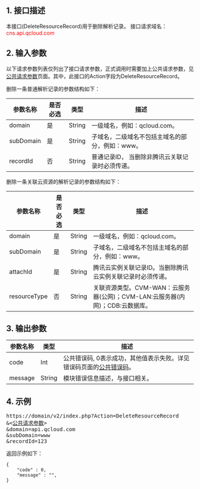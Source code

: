 ## 1. 接口描述
本接口(DeleteResourceRecord)用于删除解析记录。
接口请求域名：<font style="color:red">cns.api.qcloud.com</font>

## 2. 输入参数
以下请求参数列表仅列出了接口请求参数，正式调用时需要加上公共请求参数，见<a href="/doc/api/372/4153" title="公共请求参数">公共请求参数</a>页面。其中，此接口的Action字段为DeleteResourceRecord。

删除一条普通解析记录的参数结构如下：

| 参数名称 | 是否必选  | 类型 | 描述 | 
|---------|---------|---------|---------|
| domain | 是 | String | 一级域名，例如：qcloud.com。|
| subDomain | 是 | String | 子域名，二级域名不包括主域名的部分，例如：www。|
| recordId |  否 | String | 普通记录ID， 当删除非腾讯云关联记录时必须传递。 |

删除一条关联云资源的解析记录的参数结构如下：

| 参数名称 | 是否必选  | 类型 | 描述 | 
|---------|---------|---------|---------|
| domain | 是 | String | 一级域名，例如：qcloud.com。|
| subDomain | 是 | String | 子域名，二级域名不包括主域名的部分，例如：www。|
| attachId | 是 | String | 腾讯云实例关联记录ID。当删除腾讯云实例关联记录时必须传递。|
| resourceType | 否 | String | 关联资源类型。CVM-WAN：云服务器(公网)；CVM-LAN:云服务器(内网)；CDB:云数据库。|
 
## 3. 输出参数
 
| 参数名称 | 类型 | 描述 |
|---------|---------|---------|
| code | Int | 公共错误码, 0表示成功，其他值表示失败。详见错误码页面的<a href="https://www.qcloud.com/doc/api/372/%E9%94%99%E8%AF%AF%E7%A0%81#1.E3.80.81.E5.85.AC.E5.85.B1.E9.94.99.E8.AF.AF.E7.A0.81" title="公共错误码">公共错误码</a>。|
| message | String | 模块错误信息描述，与接口相关。|

## 4. 示例
<pre>
https://domain/v2/index.php?Action=DeleteResourceRecord
&<<a href="https://www.qcloud.com/doc/api/229/6976">公共请求参数</a>>
&domain=api.qcloud.com
&subDomain=www
&recordId=123
</pre>
返回示例如下：
```
{
    "code" : 0,
    "message" : "",
}
```

